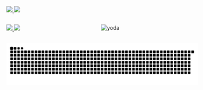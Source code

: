 <div>
  <a href = "mailto:mateusteodorovieirabaptista@gmail.com"><img src="https://img.shields.io/badge/-Gmail-%23333?style=for-the-badge&logo=gmail&logoColor=white" target="_blank"/>
  <a href="https://www.linkedin.com/in/mateus-teodoro-vieira-baptista-78b865188/" target="_blank"><img src="https://img.shields.io/badge/-LinkedIn-%230077B5?style=for-the-badge&logo=linkedin&logoColor=white" target="_blank"/>

  ##
    
  <div>
    <a href="https://github.com/mteodorov">
    <img height="180em" src="https://github-readme-stats.vercel.app/api/top-langs/?username=mteodorov&layout=compact&langs_count=7&theme=tokyonight"/>
    <img height="180em" src="https://github-readme-stats.vercel.app/api?username=mteodorov&show_icons=true&theme=tokyonight&include_all_commits=true&count_private=true"/>
    <img align="right" alt="yoda" width="255em" src="https://media.giphy.com/media/3ohuAxV0DfcLTxVh6w/giphy.gif?cid=ecf05e477q6hgaiin57l0ywl5vgsctcm79yg81nh5lffwjye&rid=giphy.gif&ct=g">
  </div>
    
  ##
 
  ![Snake animation](https://github.com/mteodorov/mteodorov/blob/output/github-contribution-grid-snake.svg)
 
</div>
